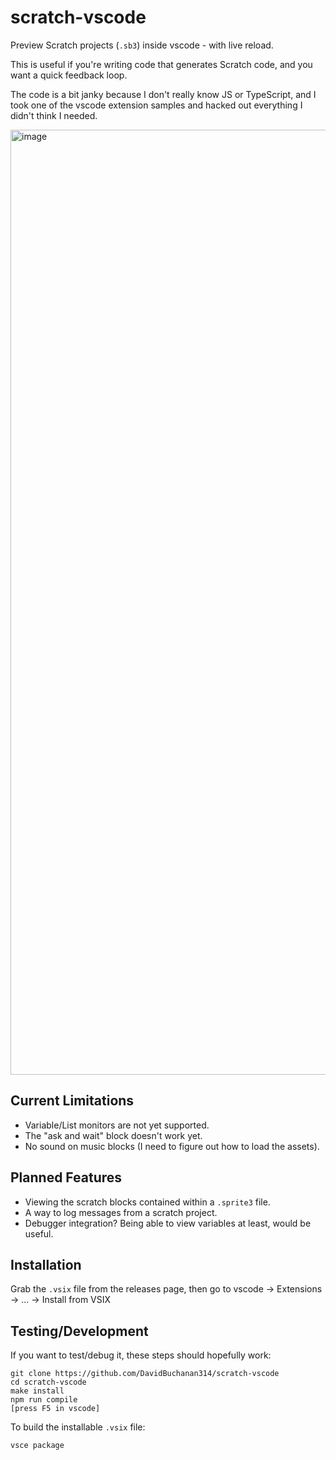 # scratch-vscode

Preview Scratch projects (`.sb3`) inside vscode - with live reload.

This is useful if you're writing code that generates Scratch code, and you want
a quick feedback loop.

The code is a bit janky because I don't really know JS or TypeScript, and I took one
of the vscode extension samples and hacked out everything I didn't think I needed.

<img width="1512" alt="image" src="https://user-images.githubusercontent.com/13520633/174917933-384f7422-8879-4e58-b973-133b30f4b5c2.png">

## Current Limitations

- Variable/List monitors are not yet supported.
- The "ask and wait" block doesn't work yet.
- No sound on music blocks (I need to figure out how to load the assets).

## Planned Features

- Viewing the scratch blocks contained within a `.sprite3` file.
- A way to log messages from a scratch project.
- Debugger integration? Being able to view variables at least, would be useful.

## Installation

Grab the `.vsix` file from the releases page, then go to vscode -> Extensions -> ... -> Install from VSIX

## Testing/Development

If you want to test/debug it, these steps should hopefully work:

```
git clone https://github.com/DavidBuchanan314/scratch-vscode
cd scratch-vscode
make install
npm run compile
[press F5 in vscode]
```

To build the installable `.vsix` file:

```
vsce package
```
